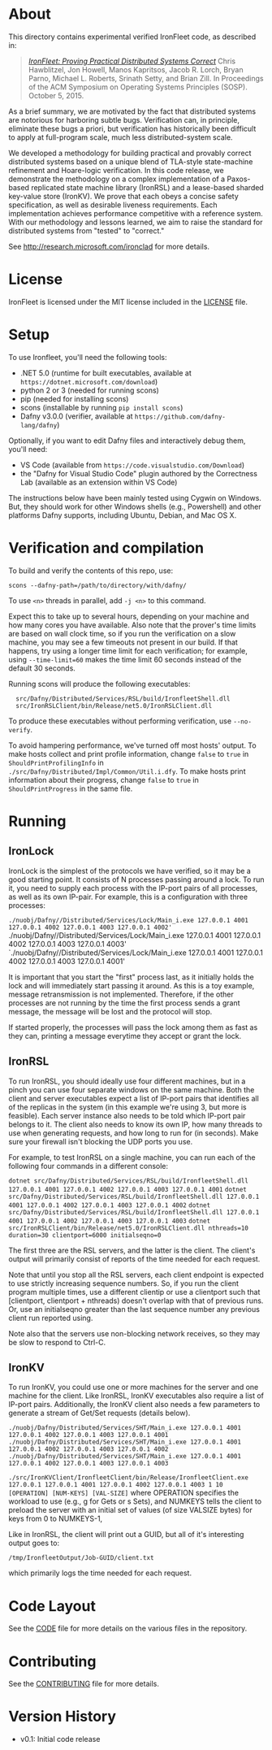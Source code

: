 # About

This directory contains experimental verified IronFleet code,
as described in:

>  [_IronFleet: Proving Practical Distributed Systems Correct_](http://research.microsoft.com/apps/pubs/default.aspx?id=255833)
>  Chris Hawblitzel, Jon Howell, Manos Kapritsos, Jacob R. Lorch, 
>  Bryan Parno, Michael L. Roberts, Srinath Setty, and Brian Zill.
>  In Proceedings of the ACM Symposium on Operating Systems Principles (SOSP).
>  October 5, 2015.

As a brief summary, we are motivated by the fact that distributed systems are notorious
for harboring subtle bugs.  Verification can, in principle, eliminate these bugs a priori,
but verification has historically been difficult to apply at full-program scale, much less
distributed-system scale.

We developed a methodology for building practical and provably correct distributed systems
based on a unique blend of TLA-style state-machine refinement and Hoare-logic
verification.  In this code release, we demonstrate the methodology on a complex
implementation of a Paxos-based replicated state machine library (IronRSL) and a
lease-based sharded key-value store (IronKV).  We prove that each obeys a concise safety
specification, as well as desirable liveness requirements.  Each implementation achieves
performance competitive with a reference system.  With our methodology and lessons
learned, we aim to raise the standard for distributed systems from "tested" to "correct."

See http://research.microsoft.com/ironclad for more details.

# License

IronFleet is licensed under the MIT license included in the [LICENSE](./LICENSE) file.

# Setup

To use Ironfleet, you'll need the following tools:
  * .NET 5.0 (runtime for built executables, available at `https://dotnet.microsoft.com/download`)
  * python 2 or 3 (needed for running scons)
  * pip (needed for installing scons)
  * scons (installable by running `pip install scons`)
  * Dafny v3.0.0 (verifier, available at `https://github.com/dafny-lang/dafny`)

Optionally, if you want to edit Dafny files and interactively debug them, you'll need:
  * VS Code (available from `https://code.visualstudio.com/Download`)
  * the "Dafny for Visual Studio Code" plugin authored by the Correctness Lab
    (available as an extension within VS Code)
    
The instructions below have been mainly tested using Cygwin on Windows.
But, they should work for other Windows shells (e.g., Powershell) and other
platforms Dafny supports, including Ubuntu, Debian, and Mac OS X.

# Verification and compilation

To build and verify the contents of this repo, use:

  `scons --dafny-path=/path/to/directory/with/dafny/`

To use `<n>` threads in parallel, add `-j <n>` to this command.

Expect this to take up to several hours, depending on your machine and how many cores you
have available.  Also note that the prover's time limits are based on wall clock time, so
if you run the verification on a slow machine, you may see a few timeouts not present in
our build.  If that happens, try using a longer time limit for each verification; for
example, using `--time-limit=60` makes the time limit 60 seconds instead of the default
30 seconds.

Running scons will produce the following executables:
```
  src/Dafny/Distributed/Services/RSL/build/IronfleetShell.dll
  src/IronRSLClient/bin/Release/net5.0/IronRSLClient.dll
```

To produce these executables without performing verification, use `--no-verify`.

To avoid hampering performance, we've turned off most hosts' output.  To make hosts collect and
print profile information, change `false` to `true` in `ShouldPrintProfilingInfo` in
`./src/Dafny/Distributed/Impl/Common/Util.i.dfy`.  To make hosts print information about their
progress, change `false` to `true` in `ShouldPrintProgress` in the same file.

# Running

## IronLock

IronLock is the simplest of the protocols we have verified, so it may be a good starting point.
It consists of N processes passing around a lock. To run it, you need to supply each process
with the IP-port pairs of all processes, as well as its own IP-pair. For example, this is a 
configuration with three processes:

  `./nuobj/Dafny//Distributed/Services/Lock/Main_i.exe 127.0.0.1 4001 127.0.0.1 4002 127.0.0.1 4003 127.0.0.1 4002'
  `./nuobj/Dafny//Distributed/Services/Lock/Main_i.exe 127.0.0.1 4001 127.0.0.1 4002 127.0.0.1 4003 127.0.0.1 4003'
  `./nuobj/Dafny//Distributed/Services/Lock/Main_i.exe 127.0.0.1 4001 127.0.0.1 4002 127.0.0.1 4003 127.0.0.1 4001'

It is important that you start the "first" process last, as it initially holds the lock and will
immediately start passing it around. As this is a toy example, message retransmission is not implemented.
Therefore, if the other processes are not running by the time the first process sends a grant message, 
the message will be lost and the protocol will stop. 

If started properly, the processes will pass the lock among them as fast as they can, printing a message 
everytime they accept or grant the lock.

## IronRSL

To run IronRSL, you should ideally use four different machines, but in a pinch you can use
four separate windows on the same machine. Both the client and server executables expect a
list of IP-port pairs that identifies all of the replicas in the system (in this example
we're using 3, but more is feasible).  Each server instance also needs to be told which
IP-port pair belongs to it.  The client also needs to know its own IP, how many threads
to use when generating requests, and how long to run for (in seconds).  Make sure your
firewall isn't blocking the UDP ports you use.

For example, to test IronRSL on a single machine, you can run each of the following four commands
in a different console:

  `dotnet src/Dafny/Distributed/Services/RSL/build/IronfleetShell.dll 127.0.0.1 4001 127.0.0.1 4002 127.0.0.1 4003 127.0.0.1 4001`
  `dotnet src/Dafny/Distributed/Services/RSL/build/IronfleetShell.dll 127.0.0.1 4001 127.0.0.1 4002 127.0.0.1 4003 127.0.0.1 4002`
  `dotnet src/Dafny/Distributed/Services/RSL/build/IronfleetShell.dll 127.0.0.1 4001 127.0.0.1 4002 127.0.0.1 4003 127.0.0.1 4003`
  `dotnet src/IronRSLClient/bin/Release/net5.0/IronRSLClient.dll nthreads=10 duration=30 clientport=6000 initialseqno=0`

The first three are the RSL servers, and the latter is the client.  The client's output will primarily
consist of reports of the time needed for each request.

Note that until you stop all the RSL servers, each client endpoint is expected to use strictly
increasing sequence numbers. So, if you run the client program multiple times, use a different
clientip or use a clientport such that [clientport, clientport + nthreads) doesn't overlap with that
of previous runs.  Or, use an initialseqno greater than the last sequence number any previous client
run reported using.

Note also that the servers use non-blocking network receives, so they may be slow to respond to Ctrl-C.

## IronKV

To run IronKV, you could use one or more machines for the server and
one machine for the client. Like IronRSL, IronKV executables also
require a list of IP-port pairs. Additionally, the IronKV client also
needs a few parameters to generate a stream of Get/Set requests
(details below).

  `./nuobj/Dafny/Distributed/Services/SHT/Main_i.exe 127.0.0.1 4001 127.0.0.1 4002 127.0.0.1 4003 127.0.0.1 4001`
  `./nuobj/Dafny/Distributed/Services/SHT/Main_i.exe 127.0.0.1 4001 127.0.0.1 4002 127.0.0.1 4003 127.0.0.1 4002`
  `./nuobj/Dafny/Distributed/Services/SHT/Main_i.exe 127.0.0.1 4001 127.0.0.1 4002 127.0.0.1 4003 127.0.0.1 4003`

  `./src/IronKVClient/IronfleetClient/bin/Release/IronfleetClient.exe 127.0.0.1 127.0.0.1 4001 127.0.0.1 4002 127.0.0.1 4003 1 10 [OPERATION] [NUM-KEYS] [VAL-SIZE]`
where OPERATION specifies the workload to use (e.g., g for Gets or s
Sets), and NUMKEYS tells the client to preload the server with an
initial set of values (of size VALSIZE bytes) for keys from 0 to
NUMKEYS-1,

Like in IronRSL, the client will print out a GUID, but all of it's
interesting output goes to:

  `/tmp/IronfleetOutput/Job-GUID/client.txt`

which primarily logs the time needed for each request.


# Code Layout

See the [CODE](./CODE.md) file for more details on the various files in the repository.

# Contributing

See the [CONTRIBUTING](./CONTRIBUTING.md) file for more details.

# Version History
- v0.1:   Initial code release
